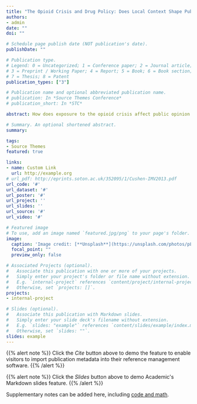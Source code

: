 ```yaml
---
title: "The Opioid Crisis and Drug Policy: Does Local Context Shape Public Opinion?"
authors:
- admin
date: ""
doi: ""

# Schedule page publish date (NOT publication's date).
publishDate: ""

# Publication type.
# Legend: 0 = Uncategorized; 1 = Conference paper; 2 = Journal article;
# 3 = Preprint / Working Paper; 4 = Report; 5 = Book; 6 = Book section;
# 7 = Thesis; 8 = Patent
publication_types: ["3"]

# Publication name and optional abbreviated publication name.
# publication: In *Source Themes Conference*
# publication_short: In *STC*

abstract: How does exposure to the opioid crisis affect public opinion about criminal justice policy? Hopkins (2018) proposes that local conditions only become relevant for public opinion when the corresponding political issue is salient nationally. Following this ``politicized places" framework, I argue that the opioid crisis in 2016 is a sufficiently salient national issue with high geographic variation, and I test how exposure to the opioid crisis is related to two criminal justice policy questions: mandatory minimum sentences for drug offenses and marijuana legalization. First, I find that increased exposure to the opioid crisis is associated with opposition to marijuana legalization in Massachusetts, but this relationship is likely confounded. Next, I find that county-level overdose rates are not related to preferences over drug policy in the Cooperative Congressional Election Study (CCES). 

# Summary. An optional shortened abstract.
summary: 

tags:
- Source Themes
featured: true

links:
- name: Custom Link
  url: http://example.org
# url_pdf: http://eprints.soton.ac.uk/352095/1/Cushen-IMV2013.pdf
url_code: '#'
url_dataset: '#'
url_poster: '#'
url_project: ''
url_slides: ''
url_source: '#'
url_video: '#'

# Featured image
# To use, add an image named `featured.jpg/png` to your page's folder. 
image:
  caption: 'Image credit: [**Unsplash**](https://unsplash.com/photos/pLCdAaMFLTE)'
  focal_point: ""
  preview_only: false

# Associated Projects (optional).
#   Associate this publication with one or more of your projects.
#   Simply enter your project's folder or file name without extension.
#   E.g. `internal-project` references `content/project/internal-project/index.md`.
#   Otherwise, set `projects: []`.
projects:
- internal-project

# Slides (optional).
#   Associate this publication with Markdown slides.
#   Simply enter your slide deck's filename without extension.
#   E.g. `slides: "example"` references `content/slides/example/index.md`.
#   Otherwise, set `slides: ""`.
slides: example
---
```


{{% alert note %}}
Click the *Cite* button above to demo the feature to enable visitors to import publication metadata into their reference management software.
{{% /alert %}}

{{% alert note %}}
Click the *Slides* button above to demo Academic's Markdown slides feature.
{{% /alert %}}

Supplementary notes can be added here, including [code and math](https://sourcethemes.com/academic/docs/writing-markdown-latex/).
